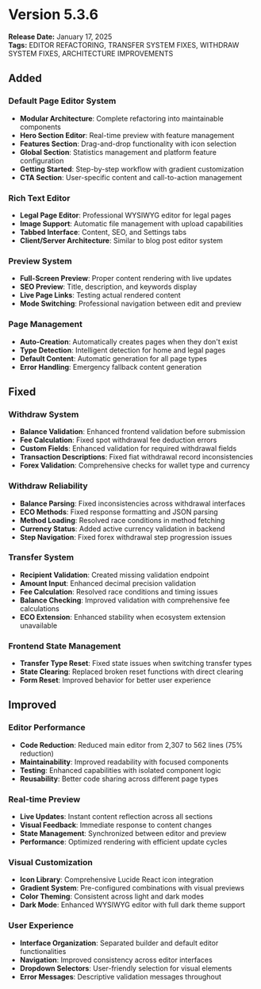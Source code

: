 # Version 5.3.6

**Release Date:** January 17, 2025  
**Tags:** EDITOR REFACTORING, TRANSFER SYSTEM FIXES, WITHDRAW SYSTEM FIXES, ARCHITECTURE IMPROVEMENTS

## Added

### Default Page Editor System
- **Modular Architecture**: Complete refactoring into maintainable components
- **Hero Section Editor**: Real-time preview with feature management
- **Features Section**: Drag-and-drop functionality with icon selection
- **Global Section**: Statistics management and platform feature configuration
- **Getting Started**: Step-by-step workflow with gradient customization
- **CTA Section**: User-specific content and call-to-action management

### Rich Text Editor
- **Legal Page Editor**: Professional WYSIWYG editor for legal pages
- **Image Support**: Automatic file management with upload capabilities
- **Tabbed Interface**: Content, SEO, and Settings tabs
- **Client/Server Architecture**: Similar to blog post editor system

### Preview System
- **Full-Screen Preview**: Proper content rendering with live updates
- **SEO Preview**: Title, description, and keywords display
- **Live Page Links**: Testing actual rendered content
- **Mode Switching**: Professional navigation between edit and preview

### Page Management
- **Auto-Creation**: Automatically creates pages when they don't exist
- **Type Detection**: Intelligent detection for home and legal pages
- **Default Content**: Automatic generation for all page types
- **Error Handling**: Emergency fallback content generation

## Fixed

### Withdraw System
- **Balance Validation**: Enhanced frontend validation before submission
- **Fee Calculation**: Fixed spot withdrawal fee deduction errors
- **Custom Fields**: Enhanced validation for required withdrawal fields
- **Transaction Descriptions**: Fixed fiat withdrawal record inconsistencies
- **Forex Validation**: Comprehensive checks for wallet type and currency

### Withdraw Reliability
- **Balance Parsing**: Fixed inconsistencies across withdrawal interfaces
- **ECO Methods**: Fixed response formatting and JSON parsing
- **Method Loading**: Resolved race conditions in method fetching
- **Currency Status**: Added active currency validation in backend
- **Step Navigation**: Fixed forex withdrawal step progression issues

### Transfer System
- **Recipient Validation**: Created missing validation endpoint
- **Amount Input**: Enhanced decimal precision validation
- **Fee Calculation**: Resolved race conditions and timing issues
- **Balance Checking**: Improved validation with comprehensive fee calculations
- **ECO Extension**: Enhanced stability when ecosystem extension unavailable

### Frontend State Management
- **Transfer Type Reset**: Fixed state issues when switching transfer types
- **State Clearing**: Replaced broken reset functions with direct clearing
- **Form Reset**: Improved behavior for better user experience

## Improved

### Editor Performance
- **Code Reduction**: Reduced main editor from 2,307 to 562 lines (75% reduction)
- **Maintainability**: Improved readability with focused components
- **Testing**: Enhanced capabilities with isolated component logic
- **Reusability**: Better code sharing across different page types

### Real-time Preview
- **Live Updates**: Instant content reflection across all sections
- **Visual Feedback**: Immediate response to content changes
- **State Management**: Synchronized between editor and preview
- **Performance**: Optimized rendering with efficient update cycles

### Visual Customization
- **Icon Library**: Comprehensive Lucide React icon integration
- **Gradient System**: Pre-configured combinations with visual previews
- **Color Theming**: Consistent across light and dark modes
- **Dark Mode**: Enhanced WYSIWYG editor with full dark theme support

### User Experience
- **Interface Organization**: Separated builder and default editor functionalities
- **Navigation**: Improved consistency across editor interfaces
- **Dropdown Selectors**: User-friendly selection for visual elements
- **Error Messages**: Descriptive validation messages throughout